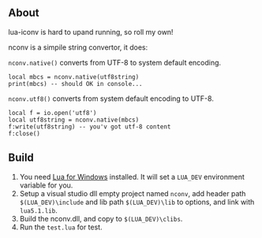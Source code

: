 ## About

lua-iconv is hard to upand running, so roll my own!

nconv is a simpile string convertor, it does:

`nconv.native()` converts from UTF-8 to system default encoding.
	
	local mbcs = nconv.native(utf8string)
	print(mbcs) -- should OK in console...

`nconv.utf8()` converts from system default encoding to UTF-8.
	
	local f = io.open('utf8')
	local utf8string = nconv.native(mbcs)
	f:write(utf8string) -- you'v got utf-8 content
	f:close()

## Build

1. You need [Lua for Windows][1] installed. It will set a `LUA_DEV` environment variable for you.
2. Setup a visual studio dll empty project named `nconv`, add header path `$(LUA_DEV)\include` and lib path
`$(LUA_DEV)\lib` to options, and link with `lua5.1.lib`.
3. Build the nconv.dll, and copy to `$(LUA_DEV)\clibs`.
4. Run the `test.lua` for test.

[1]: http://code.google.com/p/luaforwindows/downloads/list
